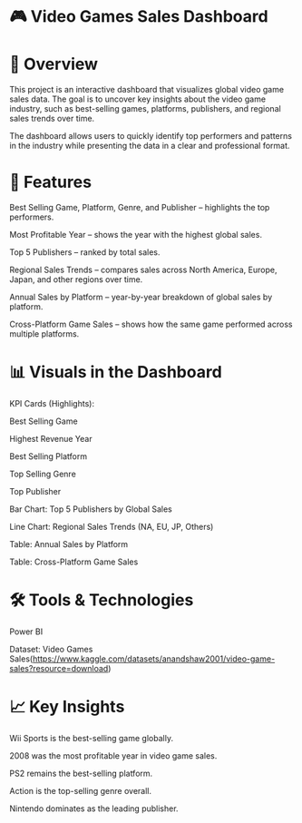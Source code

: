 # 🎮 Video Games Sales Dashboard
# 📌 Overview

This project is an interactive dashboard that visualizes global video game sales data. The goal is to uncover key insights about the video game industry, such as best-selling games, platforms, publishers, and regional sales trends over time.

The dashboard allows users to quickly identify top performers and patterns in the industry while presenting the data in a clear and professional format.

# 🚀 Features

Best Selling Game, Platform, Genre, and Publisher – highlights the top performers.

Most Profitable Year – shows the year with the highest global sales.

Top 5 Publishers – ranked by total sales.

Regional Sales Trends – compares sales across North America, Europe, Japan, and other regions over time.

Annual Sales by Platform – year-by-year breakdown of global sales by platform.

Cross-Platform Game Sales – shows how the same game performed across multiple platforms.

# 📊 Visuals in the Dashboard

KPI Cards (Highlights):

Best Selling Game

Highest Revenue Year

Best Selling Platform

Top Selling Genre

Top Publisher

Bar Chart: Top 5 Publishers by Global Sales

Line Chart: Regional Sales Trends (NA, EU, JP, Others)

Table: Annual Sales by Platform

Table: Cross-Platform Game Sales

# 🛠️ Tools & Technologies

Power BI

Dataset: Video Games Sales(https://www.kaggle.com/datasets/anandshaw2001/video-game-sales?resource=download)

# 📈 Key Insights

Wii Sports is the best-selling game globally.

2008 was the most profitable year in video game sales.

PS2 remains the best-selling platform.

Action is the top-selling genre overall.

Nintendo dominates as the leading publisher.
